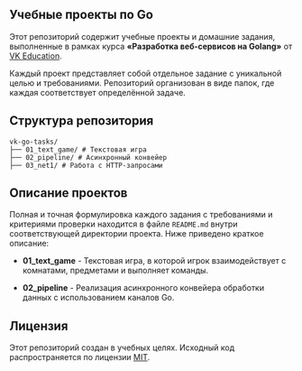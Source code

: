 ## Учебные проекты по Go

Этот репозиторий содержит учебные проекты и домашние задания, выполненные в рамках курса **«Разработка веб-сервисов на Golang»** от [VK Education](https://education.vk.company/). 

Каждый проект представляет собой отдельное задание с уникальной целью и требованиями. Репозиторий организован в виде папок, где каждая соответствует определённой задаче.

## Структура репозитория

``` VK-Golang/
vk-go-tasks/
├── 01_text_game/ # Текстовая игра 
├── 02_pipeline/ # Асинхронный конвейер
├── 03_net1/ # Работа с HTTP-запросами
```

## Описание проектов

Полная и точная формулировка каждого задания с требованиями и критериями проверки находится в файле `README.md` внутри соответствующей директории проекта. Ниже приведено краткое описание:

- **01_text_game** - Текстовая игра, в которой игрок взаимодействует с комнатами, предметами и выполняет команды.

- **02_pipeline** - Реализация асинхронного конвейера обработки данных с использованием каналов Go.


## Лицензия

Этот репозиторий создан в учебных целях. Исходный код распространяется по лицензии [MIT](LICENSE).